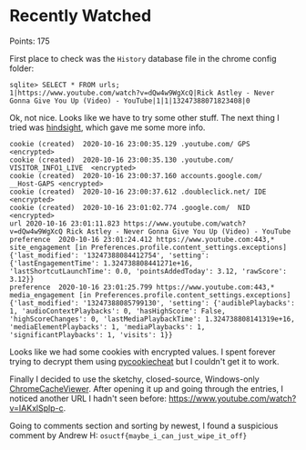# Recently Watched

Points: 175

First place to check was the `History` database file in the chrome config folder:

```
sqlite> SELECT * FROM urls;
1|https://www.youtube.com/watch?v=dQw4w9WgXcQ|Rick Astley - Never Gonna Give You Up (Video) - YouTube|1|1|13247388071823408|0
```

Ok, not nice. Looks like we have to try some other stuff. The next thing I tried was [hindsight](https://github.com/obsidianforensics/hindsight), which gave me some more info.

```
cookie (created)  2020-10-16 23:00:35.129 .youtube.com/ GPS <encrypted>
cookie (created)  2020-10-16 23:00:35.130 .youtube.com/ VISITOR_INFO1_LIVE  <encrypted>
cookie (created)  2020-10-16 23:00:37.160 accounts.google.com/  __Host-GAPS <encrypted>
cookie (created)  2020-10-16 23:00:37.612 .doubleclick.net/ IDE <encrypted>
cookie (created)  2020-10-16 23:01:02.774 .google.com/  NID <encrypted>
url 2020-10-16 23:01:11.823 https://www.youtube.com/watch?v=dQw4w9WgXcQ Rick Astley - Never Gonna Give You Up (Video) - YouTube 
preference  2020-10-16 23:01:24.412 https://www.youtube.com:443,* site_engagement [in Preferences.profile.content_settings.exceptions]  {'last_modified': '13247388084412754', 'setting': {'lastEngagementTime': 1.324738808441271e+16, 'lastShortcutLaunchTime': 0.0, 'pointsAddedToday': 3.12, 'rawScore': 3.12}}
preference  2020-10-16 23:01:25.799 https://www.youtube.com:443,* media_engagement [in Preferences.profile.content_settings.exceptions] {'last_modified': '13247388085799130', 'setting': {'audiblePlaybacks': 1, 'audioContextPlaybacks': 0, 'hasHighScore': False, 'highScoreChanges': 0, 'lastMediaPlaybackTime': 1.324738808141319e+16, 'mediaElementPlaybacks': 1, 'mediaPlaybacks': 1, 'significantPlaybacks': 1, 'visits': 1}}
```

Looks like we had some cookies with encrypted values. I spent forever trying to decrypt them using [pycookiecheat](https://github.com/n8henrie/pycookiecheat/) but I couldn't get it to work.

Finally I decided to use the sketchy, closed-source, Windows-only [ChromeCacheViewer](https://www.nirsoft.net/utils/chrome_cache_view.html). After opening it up and going through the entries, I noticed another URL I hadn't seen before: https://www.youtube.com/watch?v=IAKxlSplp-c.

Going to comments section and sorting by newest, I found a suspicious comment by Andrew H: `osuctf{maybe_i_can_just_wipe_it_off}`
